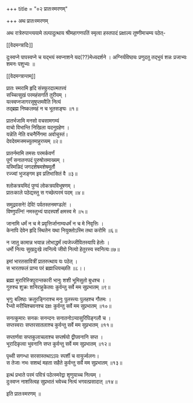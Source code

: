 +++
title = "०२ प्रातःस्मरणम्"

+++
अथ प्रातःस्मरणम्

अथ रात्रेरुपान्त्ययामे तल्पादुत्थाय श्रीमहागणपतिं स्मृत्वा हस्तपादं प्रक्षाल्य तूष्णीमाचम्य पठेत्- 


<div class="js_include" url="/vedAH_yajuH/taittirIyam/sUtram/ApastambaH/gRhyam/ekAgnikANDam/vishvAsa-prastutiH/1_15/01_prAtaragnim_prAtarindram.md"  newLevelForH1="2" includeTitle="false"> </div>  


<div class="js_include" url="/vedAH_yajuH/taittirIyam/sUtram/ApastambaH/gRhyam/ekAgnikANDam/vishvAsa-prastutiH/1_15/02_prAtarjitam_bhagamugram.md"  newLevelForH1="2" includeTitle="false"> </div>


<div class="js_include" url="/vedAH_yajuH/taittirIyam/sUtram/ApastambaH/gRhyam/ekAgnikANDam/vishvAsa-prastutiH/1_15/03_bhaga_praNetarbhaga.md"  newLevelForH1="2" includeTitle="false"> </div>

<div class="js_include" url="/vedAH_yajuH/taittirIyam/sUtram/ApastambaH/gRhyam/ekAgnikANDam/vishvAsa-prastutiH/1_15/04_utedAnIm_bhagavantassyAmota.md"  newLevelForH1="2" includeTitle="false"> </div>


<div class="js_include" url="/vedAH_yajuH/taittirIyam/sUtram/ApastambaH/gRhyam/ekAgnikANDam/vishvAsa-prastutiH/1_15/05_bhaga_eva.md"  newLevelForH1="2" includeTitle="false"> </div>

<div class="js_include" url="/vedAH_yajuH/taittirIyam/sUtram/ApastambaH/gRhyam/ekAgnikANDam/vishvAsa-prastutiH/1_15/06_samadhvarAyoShaso_namanta.md"  newLevelForH1="2" includeTitle="false"> </div>

<div class="js_include" url="/vedAH_yajuH/taittirIyam/sUtram/ApastambaH/gRhyam/ekAgnikANDam/vishvAsa-prastutiH/1_15/07_ashvAvatIrgomatIrna_uShAso.md"  newLevelForH1="2" includeTitle="false"> </div>

<div class="js_include" url="/vedAH_Rk/shAkalam/saMhitA/vishvAsa-prastutiH/05/082/04_adyA_no.md"  newLevelForH1="5" includeTitle="false"> </div>  

<div class="js_include" url="/vedAH_Rk/shAkalam/saMhitA/vishvAsa-prastutiH/05/082/05_vishvAni_deva.md"  newLevelForH1="5" includeTitle="false"> </div>  



[[वेदमन्त्रादिः]]

 दुःस्वप्ने पापस्वप्ने च यद्भयं स्वप्नाशने यद(??)मेध्यदर्शने । अग्निर्यविष्ठ्यः प्रणुदतु तद्भुयं शन्नः प्रजाभ्यः शमनः पशुभ्यः ॥  

[[वेदमन्त्रान्तम्]]


 प्रातः स्मरामि हृदि संस्फुरदात्मतत्त्वं  
सच्चित्सुखं परमहंसगतिं तुरीयम् ।   
यत्स्वप्नजागरसुषुप्तमवैति नित्यं  
तद्ब्रह्म निष्कलमहं न च भूतसङ्घः ॥१॥   

प्रातर्भजामि मनसो वचसामगम्यं   
वाचो विभान्ति निखिला यदनुग्रहेण ।   
यन्नेति नेति वचनैर्निगमा अवोचुस्तं।  
देवदेवमजमच्युतमाहुरग्र्यम् ॥२॥  

प्रातर्नमामि तमसः परमर्कवर्णं  
पूर्णं  सनातनपदं पुरुषोत्तमाख्यम् ।  
यस्मिन्निदं जगदशेषमशेषमूर्तौ  
रज्ज्वां भुजङ्गम इव प्रतिभासितं वै ॥३॥  

श्लोकत्रयमिदं पुण्यं लोकत्रयविभूषणम् ।  
प्रातःकाले पठेद्यस्तु स गच्छेत्परमं पदम् ॥४॥ 

समुद्रवसने! देवि! पर्वतस्तनमण्डले! ।  
विष्णुपत्नि! नमस्तुभ्यं पादस्पर्शं क्षमस्व मे ॥५॥ 

जानामि धर्मं न च मे प्रवृत्तिर्जानाम्यधर्मं न च मे निवृत्तिः ।  
केनापि देवेन हृदि स्थितेन यथा नियुक्तोऽस्मि तथा करोमि ॥६॥ 

न जातु कामान्न भयान्न लोभाद्धर्मं त्यजेज्जीवितस्यापि हेतोः ।  
धर्मो नित्यः सुखदुःखे त्वनित्ये जीवो नित्यो हेतुरस्य स्वनित्यः॥७॥ 

इमां भारतसावित्रीं प्रातरुत्थाय यः पठेत् ।  
स भारतफलं प्राप्य परं ब्रह्माधियच्छति ॥८।‌।

ब्रह्मा मुरारिस्त्रिपुरान्तकारी भानुः शशी भूमिसुतो बुधश्च ।  
गुरुश्च शुक्रः शनिराहुकेतवः कुर्वन्तु सर्वे मम सुप्रभातम् ॥९॥ 

भृगुः बलिष्ठः क्रतुरङ्गिराश्च मनुः पुलस्त्यः पुलहश्च गौतमः ।    
रैभ्यो मरीचिश्चवनश्च दक्षः कुर्वन्तु सर्वे मम सुप्रभातम् ॥१०॥ 

सनत्कुमारः सनकः सनन्दनः सनातनोऽप्यासुरिपिङ्गलौ च ।  
सप्तस्वराः सप्तरसातलाश्च कुर्वन्तु सर्वे मम सुप्रभातम् ॥११॥ 

सप्तार्णवा सप्तकुलाचलाश्च सप्तर्षयो द्वीपवनानि सप्त ।   
भूरादिकृत्वा भुवनानि सप्त कुर्वन्तु सर्वे मम सुप्रभातम् ॥१२॥ 

पृथ्वी सगन्धा सरसास्तथाऽऽपः स्पर्शी च वायुर्ज्वलनः।  
स तेजाः नभः सशब्दं महता सहैते कुर्वन्तु सर्वे मम सुप्रभातम् ॥१३॥ 

इत्थं प्रभाते परमं पवित्रं पठेत्स्मरेद्वा शृणुयाच्च नित्यम् ।  
दुःस्वप्न नाशस्त्विह सुप्रभातं भवेच्च नित्यं भगवत्प्रसादात् ॥१४॥  

इति प्रातःस्मरणम् ॥









